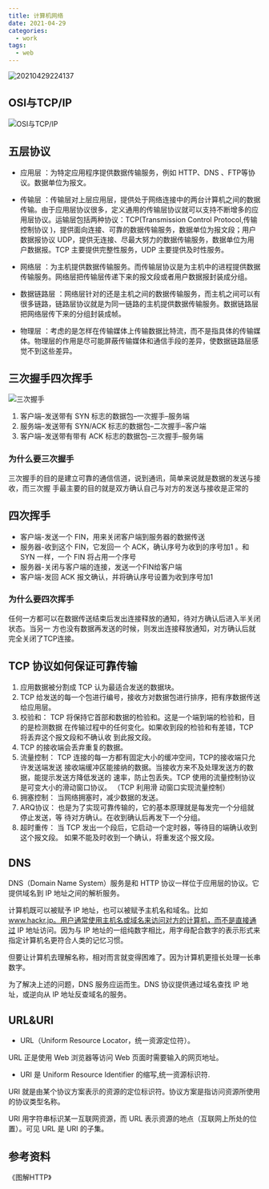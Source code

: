 ```yaml
---
title: 计算机网络
date: 2021-04-29
categories:
  - work
tags:
  - web
---
```


![20210429224137](https://gitee.com/snowyan/image/raw/master/md/20210429224137.jpg)

<!-- more -->

## OSI与TCP/IP

![OSI与TCP/IP](https://gitee.com/snowyan/image/raw/master/md/20210429224212.jpg)

## 五层协议

- 应用层 ：为特定应用程序提供数据传输服务，例如 HTTP、DNS 、FTP等协议。数据单位为报文。

- 传输层 ：传输层对上层应用层，提供处于网络连接中的两台计算机之间的数据传输。由于应用层协议很多，定义通用的传输层协议就可以支持不断增多的应用层协议。运输层包括两种协议：TCP(Transmission Control Protocol,传输控制协议 )，提供面向连接、可靠的数据传输服务，数据单位为报文段；用户数据报协议 UDP，提供无连接、尽最大努力的数据传输服务，数据单位为用户数据报。TCP 主要提供完整性服务，UDP 主要提供及时性服务。

- 网络层 ：为主机提供数据传输服务。而传输层协议是为主机中的进程提供数据传输服务。网络层把传输层传递下来的报文段或者用户数据报封装成分组。

- 数据链路层 ：网络层针对的还是主机之间的数据传输服务，而主机之间可以有很多链路，链路层协议就是为同一链路的主机提供数据传输服务。数据链路层把网络层传下来的分组封装成帧。

- 物理层 ：考虑的是怎样在传输媒体上传输数据比特流，而不是指具体的传输媒体。物理层的作用是尽可能屏蔽传输媒体和通信手段的差异，使数据链路层感觉不到这些差异。

## 三次握手四次挥手

![三次握手](https://gitee.com/snowyan/image/raw/master/md/20210429230233.jpg)

1. 客户端–发送带有 SYN 标志的数据包–⼀次握⼿–服务端
2. 服务端–发送带有 SYN/ACK 标志的数据包–⼆次握⼿–客户端
3. 客户端–发送带有带有 ACK 标志的数据包–三次握⼿–服务端

### 为什么要三次握⼿

三次握⼿的⽬的是建⽴可靠的通信信道，说到通讯，简单来说就是数据的发送与接收，⽽三次握
⼿最主要的⽬的就是双⽅确认⾃⼰与对⽅的发送与接收是正常的

## 四次挥⼿

- 客户端-发送⼀个 FIN，⽤来关闭客户端到服务器的数据传送
- 服务器-收到这个 FIN，它发回⼀ 个 ACK，确认序号为收到的序号加1 。和 SYN ⼀样，⼀个
FIN 将占⽤⼀个序号
- 服务器-关闭与客户端的连接，发送⼀个FIN给客户端
- 客户端-发回 ACK 报⽂确认，并将确认序号设置为收到序号加1

### 为什么要四次挥⼿

任何⼀⽅都可以在数据传送结束后发出连接释放的通知，待对⽅确认后进⼊半关闭状态。当另⼀
⽅也没有数据再发送的时候，则发出连接释放通知，对⽅确认后就完全关闭了TCP连接。

## TCP 协议如何保证可靠传输

1. 应⽤数据被分割成 TCP 认为最适合发送的数据块。
2. TCP 给发送的每⼀个包进⾏编号，接收⽅对数据包进⾏排序，把有序数据传送给应⽤层。
3. 校验和： TCP 将保持它⾸部和数据的检验和。这是⼀个端到端的检验和，⽬的是检测数据
在传输过程中的任何变化。如果收到段的检验和有差错，TCP 将丢弃这个报⽂段和不确认收
到此报⽂段。
4. TCP 的接收端会丢弃重复的数据。
5. 流量控制： TCP 连接的每⼀⽅都有固定⼤⼩的缓冲空间，TCP的接收端只允许发送端发送
接收端缓冲区能接纳的数据。当接收⽅来不及处理发送⽅的数据，能提示发送⽅降低发送的
速率，防⽌包丢失。TCP 使⽤的流量控制协议是可变⼤⼩的滑动窗⼝协议。 （TCP 利⽤滑
动窗⼝实现流量控制）
6. 拥塞控制： 当⽹络拥塞时，减少数据的发送。
7. ARQ协议： 也是为了实现可靠传输的，它的基本原理就是每发完⼀个分组就停⽌发送，等
待对⽅确认。在收到确认后再发下⼀个分组。
8. 超时重传： 当 TCP 发出⼀个段后，它启动⼀个定时器，等待⽬的端确认收到这个报⽂段。
如果不能及时收到⼀个确认，将重发这个报⽂段。

## DNS

DNS（Domain Name System）服务是和 HTTP 协议一样位于应用层的协议。它提供域名到 IP 地址之间的解析服务。

计算机既可以被赋予 IP 地址，也可以被赋予主机名和域名。比如 www.hackr.jp。用户通常使用主机名或域名来访问对方的计算机，而不是直接通过 IP 地址访问。因为与 IP 地址的一组纯数字相比，用字母配合数字的表示形式来指定计算机名更符合人类的记忆习惯。

但要让计算机去理解名称，相对而言就变得困难了。因为计算机更擅长处理一长串数字。

为了解决上述的问题，DNS 服务应运而生。DNS 协议提供通过域名查找 IP 地址，或逆向从 IP 地址反查域名的服务。

## URL&URI

- URL（Uniform Resource Locator，统一资源定位符）。

URL 正是使用 Web 浏览器等访问 Web 页面时需要输入的网页地址。

- URI 是 Uniform Resource Identifier 的缩写,统一资源标识符.

URI 就是由某个协议方案表示的资源的定位标识符。协议方案是指访问资源所使用的协议类型名称。

URI 用字符串标识某一互联网资源，而 URL 表示资源的地点（互联网上所处的位置）。可见 URL 是 URI 的子集。


## 参考资料

《图解HTTP》
